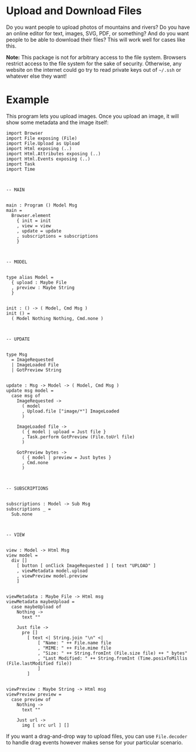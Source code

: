 # Upload and Download Files

Do you want people to upload photos of mountains and rivers? Do you have an online editor for text, images, SVG, PDF, or something? And do you want people to be able to download their files? This will work well for cases like this.

**Note:** This package is not for arbitrary access to the file system. Browsers restrict access to the file system for the sake of security. Otherwise, any website on the internet could go try to read private keys out of `~/.ssh` or whatever else they want!


# Example

This program lets you upload images. Once you upload an image, it will show some metadata and the image itself:

```
import Browser
import File exposing (File)
import File.Upload as Upload
import Html exposing (..)
import Html.Attributes exposing (..)
import Html.Events exposing (..)
import Task
import Time



-- MAIN


main : Program () Model Msg
main =
  Browser.element
    { init = init
    , view = view
    , update = update
    , subscriptions = subscriptions
    }



-- MODEL


type alias Model =
  { upload : Maybe File
  , preview : Maybe String
  }


init : () -> ( Model, Cmd Msg )
init () =
  ( Model Nothing Nothing, Cmd.none )



-- UPDATE


type Msg
  = ImageRequested
  | ImageLoaded File
  | GotPreview String


update : Msg -> Model -> ( Model, Cmd Msg )
update msg model =
  case msg of
    ImageRequested ->
      ( model
      , Upload.file ["image/*"] ImageLoaded
      )

    ImageLoaded file ->
      ( { model | upload = Just file }
      , Task.perform GotPreview (File.toUrl file)
      )

    GotPreview bytes ->
      ( { model | preview = Just bytes }
      , Cmd.none
      )



-- SUBSCRIPTIONS


subscriptions : Model -> Sub Msg
subscriptions _ =
  Sub.none



-- VIEW


view : Model -> Html Msg
view model =
  div []
    [ button [ onClick ImageRequested ] [ text "UPLOAD" ]
    , viewMetadata model.upload
    , viewPreview model.preview
    ]


viewMetadata : Maybe File -> Html msg
viewMetadata maybeUpload =
  case maybeUpload of
    Nothing ->
      text ""

    Just file ->
      pre []
        [ text <| String.join "\n" <|
            [ "Name: " ++ File.name file
            , "MIME: " ++ File.mime file
            , "Size: " ++ String.fromInt (File.size file) ++ " bytes"
            , "Last Modified: " ++ String.fromInt (Time.posixToMillis (File.lastModified file))
            ]
        ]


viewPreview : Maybe String -> Html msg
viewPreview preview =
  case preview of
    Nothing ->
      text ""

    Just url ->
      img [ src url ] []
```

If you want a drag-and-drop way to upload files, you can use `File.decoder` to handle drag events however makes sense for your particular scenario.
